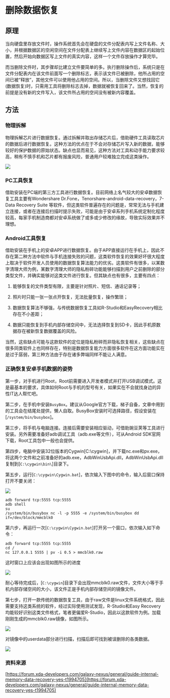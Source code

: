 # 删除数据恢复

## 原理

当向硬盘里存放文件时，操作系统首先会在硬盘的文件分配表内写上文件名称、大小，并根据数据区的空闲空间在文件分配表上继续写上文件内容在数据区的起始位置，然后开始向数据区写上文件的真实内容，这样一个文件存放操作才算完毕。

而当删除文件时，其步骤却比建立文件要简单的多。执行删除操作后，系统只是在文件分配表内在该文件前面写一个删除标志，表示该文件已被删除，他所占用的空间已被“释放”，其他文件可以使用他占用的空间。所以，当删除文件又想找回它(数据恢复)时，只需用工具将删除标志去掉，数据就被恢复回来了。当然，恢复的前提是没有新的文件写入，该文件所占用的空间没有被新内容覆盖。

##  方法

### 物理拆解

物理拆解芯片进行数据恢复。通过拆解并取出存储芯片后，借助硬件工具读取芯片的数据后进行数据恢复。这种方法的优点在于不会对存储芯片写入新的数据，能够较好的保护数据的原始状态。缺点也显而易见，这种方法对工具和动手能力要求较高，稍有不慎手机和芯片都有报废风险，普通用户较难独立完成这类操作。

![](http://image.3001.net/images/20160128/14539153479536.jpg!small)

### PC工具恢复

借助安装在PC端的第三方工具进行数据恢复。目前网络上名气较大的安卓数据恢复工具主要有Wondershare Dr.Fone，Tenorshare-android-data-recovery，7-Data Recovery Suite 等软件，但这类软件普遍存在的问题是，常常无法与手机建立连接，或者在连接后扫描时提示失败，可能是由于安卓系列手机系统定制化程度较高，每家手机制造商都对安卓系统做了或多或少修改的缘故，导致实际效果并不理想。

### Android工具恢复

借助安装在手机上的安卓APP进行数据恢复。由于APP直接运行在手机上，因此不存在第二种方法中软件与手机连接失败的问题，这类软件恢复的效果好坏很大程度上取决于软件开发人员使用的数据恢复算法能力的优劣。这类软件有很多，以某数字清理大师为例，某数字清理大师的隐私粉碎功能能够扫描到用户之前删除的部分类型文件，并确实能够对这类文件进行恢复。但其缺点也有很多，主要有四点：

1. 能够恢复的文件类型有限，主要是针对照片、短信、通话记录等；

2. 照片时只能一张一张点开恢复，无法批量恢复，操作繁琐；

3. 数据恢复算法不够强，与传统数据恢复工具如R-Studio和EasyRecovery相比存在不小差距；

4. 数据只能恢复到手机内部存储空间中，无法选择恢复到SD卡，因此手机原数据存在被新恢复数据覆盖的风险。

当然，这些缺点可能与这款软件的定位是隐私粉碎而非隐私恢复相关，这些缺点在很多同类软件上也同样存在，特别是数据恢复能力方面很多软件在这方面功能实在是过于孱弱，第三种方法由于存在诸多弊端同样不能让人满意。

### 正确恢复安卓手机数据的姿势

第一步，对手机进行Root，Root前需要进入开发者模式并打开USB调试模式。这是最基本的要求，具体如何Root与手机的型号有关，如果实在不会就找身边的异性IT达人帮忙吧。

第二步，在手机中安装`BusyBox`。建议从Google官方下载，梯子自备，文章中用到的工具会在结尾处提供，懒人自取。BusyBox安装时可选择路径，假设安装在[`/system/bin/busybox`]。

第三步，将手机与电脑连接。连接后需要安装相应驱动，可借助豌豆荚等工具进行安装。另外需要准备好adb调试工具（adb.exe等文件），可从Android SDK官网下载，Root工具包中一般也会提供。

第四步，电脑中安装32位版本的Cygwin[C:\cygwin]，并下载nc.exe和pv.exe，将这两个文件和之前准备好的adb.exe，AdbWinUsbApi.dll，AdbWinUsbApi.dll复制到[`C:\cygwin\bin\`]目录下。

第五步，运行[`C:\cygwin\Cygwin.bat`]，依次输入下图中的命令，输入后窗口保持打开不要关闭：

![](http://image.3001.net/images/20160128/14539163543561.png!small)

``` shell
adb forward tcp:5555 tcp:5555
adb shell
su
/system/bin/busybox nc -l -p 5555 -e /system/bin/busybox dd if=/dev/block/mmcblk0
```

第六步，再运行一次[`C:\cygwin\Cygwin.bat`]打开另一个窗口，依次输入如下命令：

``` shell
adb forward tcp:5555 tcp:5555
cd /
nc 127.0.0.1 5555 | pv -i 0.5 > mmcblk0.raw
```

这时窗口上应该会出现如图所示的进度

![](http://image.3001.net/images/20160128/14539164172963.png!small)

耐心等待完成后，[`C:\cygwin`]目录下会出现mmcblk0.raw文件，文件大小等于手机内部存储空间的大小，该文件正是手机内部存储空间的镜像文件。

第七步，打开一款传统的数据恢复工具，由于raw文件是linux文件系统格式，因此需要支持这类系统的软件，经过实际使用测试发现，R-Studio和Easy Recovery均能较好识别这类文件格式，笔者更偏爱R-Studio，因此以这款软件为例。加载刚刚生成的mmcblk0.raw镜像，如图所示。

![](http://image.3001.net/images/20160128/14539164783836.png!small)

对镜像中的userdata部分进行扫描，扫描后即可找到被误删除的各类数据。

![](http://image.3001.net/images/20160128/14539164965058.png!small)

### 资料来源

[https://forum.xda-developers.com/galaxy-nexus/general/guide-internal-memory-data-recovery-yes-t1994705](https://forum.xda-developers.com/galaxy-nexus/general/guide-internal-memory-data-recovery-yes-t1994705)


